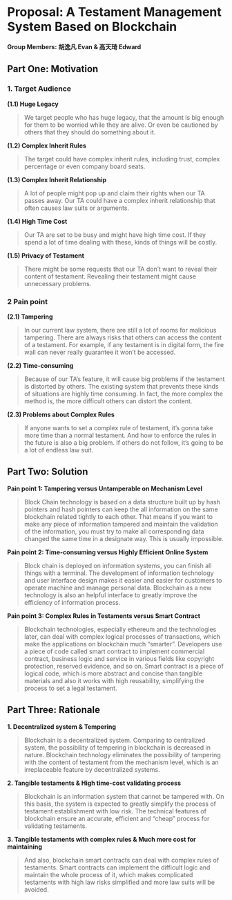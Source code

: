 # Proposal: A Testament Management System Based on Blockchain
**Group Members: 胡逸凡 Evan & 高天琦 Edward**
## Part One: Motivation
### 1. Target Audience
**(1.1) Huge Legacy**
> We target people who has huge legacy, that the amount is big enough for them to be worried while they are alive. Or even be cautioned by others that they should do something about it.

**(1.2)	Complex Inherit Rules**
> The target could have complex inherit rules, including trust, complex percentage or even company board seats.

**(1.3)	Complex Inherit Relationship**
>A lot of people might pop up and claim their rights when our TA passes away. Our TA could have a complex inherit relationship that often causes law suits or arguments.

**(1.4)	High Time Cost**
>Our TA are set to be busy and might have high time cost. If they spend a lot of time dealing with these, kinds of things will be costly.

**(1.5)	Privacy of Testament**
>There might be some requests that our TA don’t want to reveal their content of testament. Revealing their testament might cause unnecessary problems.

### 2 Pain point
**(2.1) Tampering**
>In our current law system, there are still a lot of rooms for malicious tampering. There are always risks that others can access the content of a testament. For example, if any testament is in digital form, the fire wall can never really guarantee it won’t be accessed.

**(2.2) Time-consuming**
>Because of our TA’s feature, it will cause big problems if the testament is distorted by others. The existing system that prevents these kinds of situations are highly time consuming. In fact, the more complex the method is, the more difficult others can distort the content. 

**(2.3)	Problems about Complex Rules**
>If anyone wants to set a complex rule of testament, it’s gonna take more time than a normal testament. And how to enforce the rules in the future is also a big problem. If others do not follow, it’s going to be a lot of endless law suit.

## Part Two: Solution
**Pain point 1: Tampering versus Untamperable on Mechanism Level** 
>Block Chain technology is based on a data structure built up by hash pointers and hash pointers can keep the all information on the same blockchain related tightly to each other. That means if you want to make any piece of information tampered and maintain the validation of the information, you must try to make all corresponding data changed the same time in a designate way. This is usually impossible.


**Pain point 2: Time-consuming versus Highly Efficient Online System**
>Block chain is deployed on information systems, you can finish all things with a terminal. The development of information technology and user interface design makes it easier and easier for customers to operate machine and manage personal data. Blockchain as a new technology is also an helpful interface to greatly improve the efficiency of information process.

**Pain point 3: Complex Rules in Testaments versus Smart Contract**
>Blockchain technologies, especially ethereum and the technologies later, can deal with complex logical processes of transactions, which make the applications on blockchain much “smarter”. Developers use a piece of code called smart contract to implement commercial contract, business logic and service in various fields like copyright protection, reserved evidence, and so on. Smart contract is a piece of logical code, which is more abstract and concise than tangible materials and also it works with high reusability, simplifying the process to set a legal testament.

## Part Three: Rationale
**1. Decentralized system & Tempering**
>Blockchain is a decentralized system. Comparing to centralized system, the possibility of tempering in blockchain is decreased in nature. Blockchain technology eliminates the possibility of tampering with the content of testament from the mechanism level, which is an irreplaceable feature by decentralized systems.

**2. Tangible testaments & High time-cost validating process**
>Blockchain is an information system that cannot be tampered with. On this basis, the system is expected to greatly simplify the process of testament establishment with low risk. The technical features of blockchain ensure an accurate, efficient and “cheap” process for validating testaments.

**3. Tangible testaments with complex rules & Much more cost for maintaining**
>And also, blockchain smart contracts can deal with complex rules of testaments. Smart contracts can implement the difficult logic and maintain the whole process of it, which makes complicated testaments with high law risks simplified and more law suits will be avoided. 



